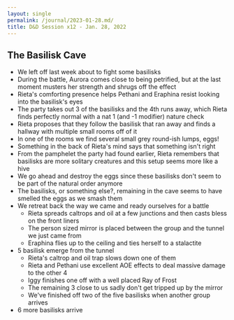 ```yaml
---
layout: single
permalink: /journal/2023-01-28.md/
title: D&D Session x12 - Jan. 28, 2022
---
```


## The Basilisk Cave

- We left off last week about to fight some basilisks
- During the battle, Aurora comes close to being petrified, but at the last moment musters her strength and shrugs off the effect
- Rieta's comforting presence helps Pethani and Eraphina resist looking into the basilisk's eyes
- The party takes out 3 of the basilisks and the 4th runs away, which Rieta finds perfectly normal with a nat 1 (and -1 modifier) nature check
- Rieta proposes that they follow the basilisk that ran away and finds a hallway with multiple small rooms off of it
- In one of the rooms we find several small grey round-ish lumps, eggs!
- Something in the back of Rieta's mind says that something isn't right
- From the pamphelet the party had found earlier, Rieta remembers that basilisks are more solitary creatures and this setup seems more like a hive
- We go ahead and destroy the eggs since these basilisks don't seem to be part of the natural order anymore
- The basilisks, or something else?, remaining in the cave seems to have smelled the eggs as we smash them
- We retreat back the way we came and ready ourselves for a battle
    - Rieta spreads caltrops and oil at a few junctions and then casts bless on the front liners
    - The person sized mirror is placed between the group and the tunnel we just came from
    - Eraphina flies up to the ceiling and ties herself to a stalactite
- 5 basilisk emerge from the tunnel
    - Rieta's caltrop and oil trap slows down one of them
    - Rieta and Pethani use excellent AOE effects to deal massive damage to the other 4
    - Iggy finishes one off with a well placed Ray of Frost
    - The remaining 3 close to us sadly don't get tripped up by the mirror
    - We've finished off two of the five basilisks when another group arrives
- 6 more basilisks arrive
